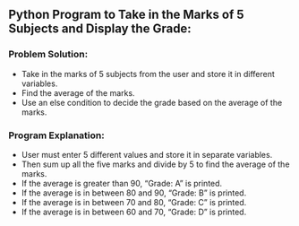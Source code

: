 ## Python Program to Take in the Marks of 5 Subjects and Display the Grade:

### Problem Solution: 
- Take in the marks of 5 subjects from the user and store it in different variables.
- Find the average of the marks.
- Use an else condition to decide the grade based on the average of the marks.

### Program Explanation: 
- User must enter 5 different values and store it in separate variables.
- Then sum up all the five marks and divide by 5 to find the average of the marks.
- If the average is greater than 90, “Grade: A” is printed.
- If the average is in between 80 and 90, “Grade: B” is printed.
- If the average is in between 70 and 80, “Grade: C” is printed.
- If the average is in between 60 and 70, “Grade: D” is printed.
